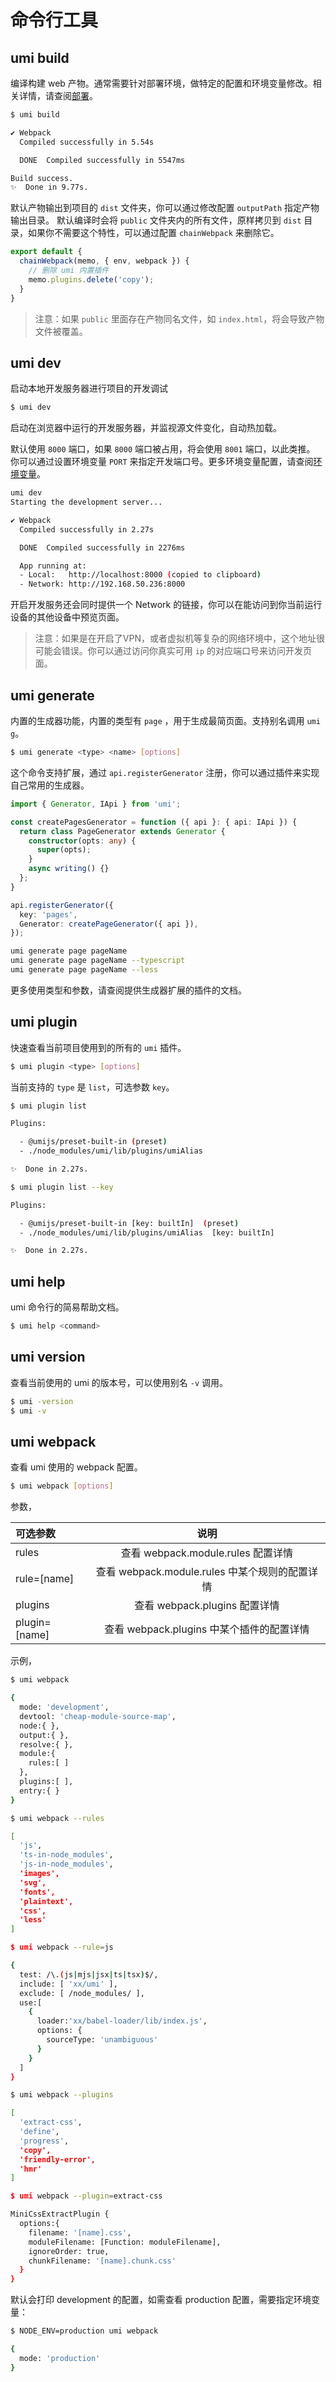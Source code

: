 # 命令行工具

## umi build

编译构建 web 产物。通常需要针对部署环境，做特定的配置和环境变量修改。相关详情，请查阅[部署](./deployment)。

```bash
$ umi build

✔ Webpack
  Compiled successfully in 5.54s

  DONE  Compiled successfully in 5547ms

Build success.
✨  Done in 9.77s.
```

默认产物输出到项目的 `dist` 文件夹，你可以通过修改配置 `outputPath` 指定产物输出目录。
默认编译时会将 `public` 文件夹内的所有文件，原样拷贝到 `dist` 目录，如果你不需要这个特性，可以通过配置 `chainWebpack` 来删除它。

```js
export default {
  chainWebpack(memo, { env, webpack }) {
    // 删除 umi 内置插件
    memo.plugins.delete('copy');
  }
}
```

> 注意：如果 `public` 里面存在产物同名文件，如 `index.html`，将会导致产物文件被覆盖。

## umi dev

启动本地开发服务器进行项目的开发调试

```bash
$ umi dev
```

启动在浏览器中运行的开发服务器，并监视源文件变化，自动热加载。

默认使用 `8000` 端口，如果 `8000` 端口被占用，将会使用 `8001` 端口，以此类推。
你可以通过设置环境变量 `PORT` 来指定开发端口号。更多环境变量配置，请查阅[环境变量](/docs/env-variables)。

```bash
umi dev
Starting the development server...

✔ Webpack
  Compiled successfully in 2.27s

  DONE  Compiled successfully in 2276ms

  App running at:
  - Local:   http://localhost:8000 (copied to clipboard)
  - Network: http://192.168.50.236:8000
```

开启开发服务还会同时提供一个 Network 的链接，你可以在能访问到你当前运行设备的其他设备中预览页面。

> 注意：如果是在开启了VPN，或者虚拟机等复杂的网络环境中，这个地址很可能会错误。你可以通过访问你真实可用 `ip` 的对应端口号来访问开发页面。

## umi generate

内置的生成器功能，内置的类型有 `page` ，用于生成最简页面。支持别名调用 `umi g`。

```bash
$ umi generate <type> <name> [options]
```

这个命令支持扩展，通过 `api.registerGenerator` 注册，你可以通过插件来实现自己常用的生成器。

```ts
import { Generator, IApi } from 'umi';

const createPagesGenerator = function ({ api }: { api: IApi }) {
  return class PageGenerator extends Generator {
    constructor(opts: any) {
      super(opts);
    }
    async writing() {}
  };
}

api.registerGenerator({
  key: 'pages',
  Generator: createPageGenerator({ api }),
});
```

```bash
umi generate page pageName
umi generate page pageName --typescript
umi generate page pageName --less
```

更多使用类型和参数，请查阅提供生成器扩展的插件的文档。

## umi plugin

快速查看当前项目使用到的所有的 `umi` 插件。

```bash
$ umi plugin <type> [options]
```

当前支持的 `type` 是 `list`，可选参数 `key`。

```bash
$ umi plugin list

Plugins:

  - @umijs/preset-built-in (preset)
  - ./node_modules/umi/lib/plugins/umiAlias

✨  Done in 2.27s.
```

```bash
$ umi plugin list --key

Plugins:

  - @umijs/preset-built-in [key: builtIn]  (preset)
  - ./node_modules/umi/lib/plugins/umiAlias  [key: builtIn]

✨  Done in 2.27s.
```

## umi help

umi 命令行的简易帮助文档。

```bash
$ umi help <command>
```

## umi version

查看当前使用的 umi 的版本号，可以使用别名 `-v` 调用。

```bash
$ umi -version
$ umi -v
```

## umi webpack

查看 umi 使用的 webpack 配置。

```bash
$ umi webpack [options]
```

参数，

| 可选参数 | 说明 |
|  :-  | :-:  |
| rules | 查看 webpack.module.rules 配置详情 |
| rule=[name] |  查看 webpack.module.rules 中某个规则的配置详情 |
| plugins |  查看 webpack.plugins 配置详情 |
| plugin=[name] |  查看 webpack.plugins 中某个插件的配置详情 |

示例，

```bash
$ umi webpack

{
  mode: 'development',
  devtool: 'cheap-module-source-map',
  node:{ },
  output:{ },
  resolve:{ },
  module:{
    rules:[ ]
  },
  plugins:[ ],
  entry:{ }
}

$ umi webpack --rules

[
  'js',
  'ts-in-node_modules',
  'js-in-node_modules',
  'images',
  'svg',
  'fonts',
  'plaintext',
  'css',
  'less'
]

$ umi webpack --rule=js

{
  test: /\.(js|mjs|jsx|ts|tsx)$/,
  include: [ 'xx/umi' ],
  exclude: [ /node_modules/ ],
  use:[
    {
      loader:'xx/babel-loader/lib/index.js',
      options: {
        sourceType: 'unambiguous'
      }
    }
  ]
}

$ umi webpack --plugins

[
  'extract-css',
  'define',
  'progress',
  'copy',
  'friendly-error',
  'hmr'
]

$ umi webpack --plugin=extract-css

MiniCssExtractPlugin {
  options:{
    filename: '[name].css',
    moduleFilename: [Function: moduleFilename],
    ignoreOrder: true,
    chunkFilename: '[name].chunk.css'
  }
}
```

默认会打印 development 的配置，如需查看 production 配置，需要指定环境变量：

```bash
$ NODE_ENV=production umi webpack

{
  mode: 'production'
}
```
